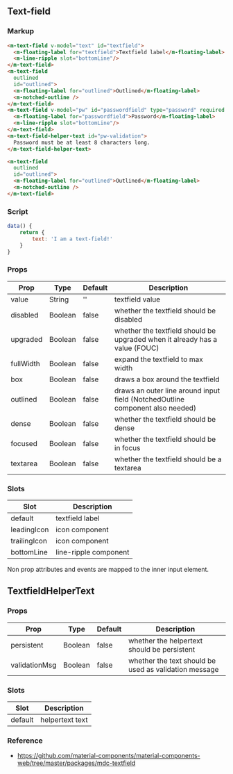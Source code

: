 ## Text-field

### Markup

```html
<m-text-field v-model="text" id="textfield">
  <m-floating-label for="textfield">Textfield label</m-floating-label>
  <m-line-ripple slot="bottomLine"/>
</m-text-field>
<m-text-field
  outlined
  id="outlined">
  <m-floating-label for="outlined">Outlined</m-floating-label>
  <m-notched-outline />
</m-text-field>
<m-text-field v-model="pw" id="passwordfield" type="password" required minlength="8" aria-controls="pw-validation">
  <m-floating-label for="passwordfield">Password</m-floating-label>
  <m-line-ripple slot="bottomLine"/>
</m-text-field>
<m-text-field-helper-text id="pw-validation">
  Password must be at least 8 characters long.
</m-text-field-helper-text>

<m-text-field
  outlined
  id="outlined">
  <m-floating-label for="outlined">Outlined</m-floating-label>
  <m-notched-outline />
</m-text-field>
```

### Script

```javascript
data() {
    return {
        text: 'I am a text-field!'
    }
}
```

### Props

| Prop | Type | Default | Description |
|------|------|---------|-------------|
| value | String | '' | textfield value |
| disabled | Boolean | false |  whether the textfield should be disabled |
| upgraded | Boolean | false | whether the textfield should be upgraded when it already has a value (FOUC) |
| fullWidth | Boolean | false | expand the textfield to max width |
| box | Boolean | false | draws a box around the textfield |
| outlined | Boolean | false | draws an outer line around input field (NotchedOutline component also needed)|
| dense | Boolean | false | whether the textfield should be dense |
| focused | Boolean | false | whether the textfield should be in focus |
| textarea | Boolean | false | whether the textfield should be a textarea |

### Slots

| Slot | Description |
|------|-------------|
| default | textfield label |
| leadingIcon | icon component |
| trailingIcon | icon component |
| bottomLine | line-ripple component |

Non prop attributes and events are mapped to the inner input element.

## TextfieldHelperText

### Props

| Prop | Type | Default | Description |
|------|------|---------|-------------|
| persistent | Boolean | false | whether the helpertext should be persistent |
| validationMsg | Boolean | false | whether the text should be used as validation message |

### Slots

| Slot | Description |
|------|-------------|
| default | helpertext text |

### Reference

- https://github.com/material-components/material-components-web/tree/master/packages/mdc-textfield
